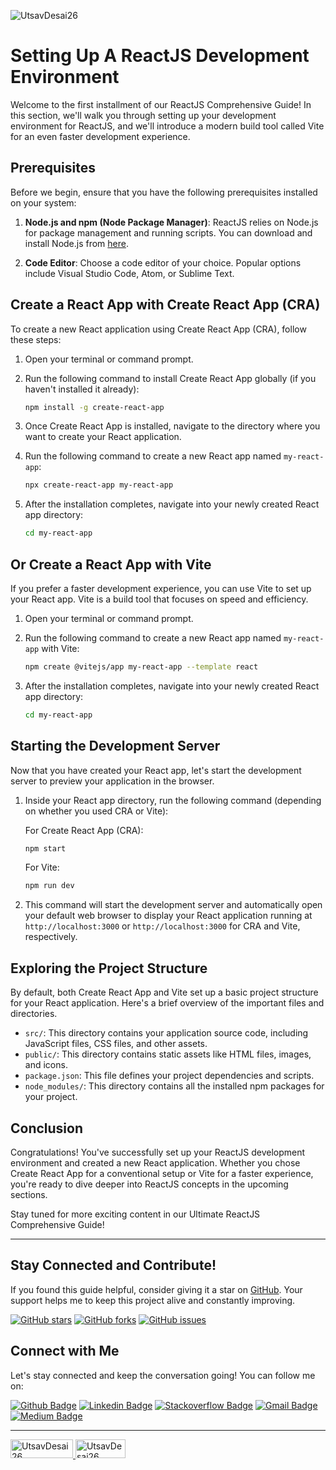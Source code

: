 ![UtsavDesai26](https://github.com/UtsavDesai26/react-interview-prep/assets/80502799/07f8817f-f0e1-4ce6-8f54-20e133465292)

# Setting Up A ReactJS Development Environment

Welcome to the first installment of our ReactJS Comprehensive Guide! In this section, we'll walk you through setting up your development environment for ReactJS, and we'll introduce a modern build tool called Vite for an even faster development experience.

## Prerequisites

Before we begin, ensure that you have the following prerequisites installed on your system:

1. **Node.js and npm (Node Package Manager)**: ReactJS relies on Node.js for package management and running scripts. You can download and install Node.js from [here](https://nodejs.org/).

2. **Code Editor**: Choose a code editor of your choice. Popular options include Visual Studio Code, Atom, or Sublime Text.

## Create a React App with Create React App (CRA)

To create a new React application using Create React App (CRA), follow these steps:

1. Open your terminal or command prompt.

2. Run the following command to install Create React App globally (if you haven't installed it already):

   ```bash
   npm install -g create-react-app
   ```

3. Once Create React App is installed, navigate to the directory where you want to create your React application.

4. Run the following command to create a new React app named `my-react-app`:

   ```bash
   npx create-react-app my-react-app
   ```

5. After the installation completes, navigate into your newly created React app directory:

   ```bash
   cd my-react-app
   ```

## Or Create a React App with Vite

If you prefer a faster development experience, you can use Vite to set up your React app. Vite is a build tool that focuses on speed and efficiency.

1. Open your terminal or command prompt.

2. Run the following command to create a new React app named `my-react-app` with Vite:

   ```bash
   npm create @vitejs/app my-react-app --template react
   ```

3. After the installation completes, navigate into your newly created React app directory:

   ```bash
   cd my-react-app
   ```

## Starting the Development Server

Now that you have created your React app, let's start the development server to preview your application in the browser.

1. Inside your React app directory, run the following command (depending on whether you used CRA or Vite):

   For Create React App (CRA):

   ```bash
   npm start
   ```

   For Vite:

   ```bash
   npm run dev
   ```

2. This command will start the development server and automatically open your default web browser to display your React application running at `http://localhost:3000` or `http://localhost:3000` for CRA and Vite, respectively.

## Exploring the Project Structure

By default, both Create React App and Vite set up a basic project structure for your React application. Here's a brief overview of the important files and directories.

- `src/`: This directory contains your application source code, including JavaScript files, CSS files, and other assets.
- `public/`: This directory contains static assets like HTML files, images, and icons.
- `package.json`: This file defines your project dependencies and scripts.
- `node_modules/`: This directory contains all the installed npm packages for your project.

## Conclusion

Congratulations! You've successfully set up your ReactJS development environment and created a new React application. Whether you chose Create React App for a conventional setup or Vite for a faster experience, you're ready to dive deeper into ReactJS concepts in the upcoming sections.

Stay tuned for more exciting content in our Ultimate ReactJS Comprehensive Guide!

---

## Stay Connected and Contribute!

If you found this guide helpful, consider giving it a star on [GitHub](https://github.com/UtsavDesai26/react-interview-prep). Your support helps me to keep this project alive and constantly improving.

[![GitHub stars](https://img.shields.io/github/stars/UtsavDesai26/react-interview-prep?style=social)](https://github.com/UtsavDesai26/react-interview-prep)
[![GitHub forks](https://img.shields.io/github/forks/UtsavDesai26/react-interview-prep?style=social)](https://github.com/UtsavDesai26/react-interview-prep/fork)
[![GitHub issues](https://img.shields.io/github/issues/UtsavDesai26/react-interview-prep)](https://github.com/UtsavDesai26/react-interview-prep/issues)

## Connect with Me

Let's stay connected and keep the conversation going! You can follow me on:

[![Github Badge](http://img.shields.io/badge/-Github-black?style=flat-square&logo=github&link=https://github.com/UtsavSoftrefineTech)](https://github.com/UtsavSoftrefineTech)
[![Linkedin Badge](https://img.shields.io/badge/-LinkedIn-blue?style=flat-square&logo=Linkedin&logoColor=white&link=https://www.linkedin.com/in/utsavdesai26/)](https://www.linkedin.com/in/utsavdesai26/)
[![Stackoverflow Badge](https://img.shields.io/badge/-Stack%20overflow-FE7A16?style=flat-square&logo=stack-overflow&logoColor=white&link=https://stackoverflow.com/users/22878781/utsav-desai)](https://stackoverflow.com/users/22878781/utsav-desai)
[![Gmail Badge](https://img.shields.io/badge/-Gmail-d14836?style=flat-square&logo=Gmail&logoColor=white&link=mailto:desaiutsav26@gmail.com)](mailto:desaiutsav26@gmail.com)
[![Medium Badge](https://img.shields.io/badge/-Medium-black?style=flat-square&logo=medium&link=https://medium.com/@utsavdesai26)](https://medium.com/@utsavdesai26)

---

<div display="flex" justify-content="space-between" margin="20px 0">
<a href="README.md">
    <img src="https://img.shields.io/badge/-Previous-lightblack?style=flat-circle&logo=left&logoColor=white" alt="UtsavDesai26" height="30" width="100" object-fit="cover" />
</a>

<a href="introduction.md">
    <img src="https://img.shields.io/badge/-Next-black?style=flat-circle&logo=left&logoColor=white" alt="UtsavDesai26" height="30" width="80" object-fit="cover" />
</a>
</div>
